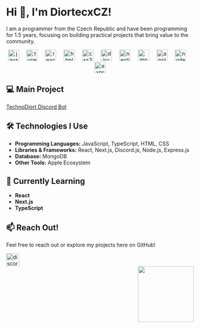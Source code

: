 # Hi 👋, I'm DiortecxCZ!

I am a programmer from the Czech Republic and have been programming for 1.5 years, focusing on building practical projects that bring value to the community.

<div align="center">
  <img src="https://cdn.jsdelivr.net/gh/devicons/devicon/icons/javascript/javascript-original.svg" height="30" alt="javascript logo"  />
  <img width="12" />
  <img src="https://cdn.jsdelivr.net/gh/devicons/devicon/icons/typescript/typescript-original.svg" height="30" alt="typescript logo"  />
  <img width="12" />
  <img src="https://cdn.jsdelivr.net/gh/devicons/devicon/icons/react/react-original.svg" height="30" alt="react logo"  />
  <img width="12" />
  <img src="https://cdn.jsdelivr.net/gh/devicons/devicon/icons/html5/html5-original.svg" height="30" alt="html5 logo"  />
  <img width="12" />
  <img src="https://cdn.jsdelivr.net/gh/devicons/devicon/icons/css3/css3-original.svg" height="30" alt="css3 logo"  />
  <img width="12" />
  <img src="https://cdn.jsdelivr.net/gh/devicons/devicon/icons/discordjs/discordjs-original.svg" height="30" alt="discordjs logo"  />
  <img width="12" />
  <img src="https://cdn.jsdelivr.net/gh/devicons/devicon/icons/nextjs/nextjs-original.svg" height="30" alt="nextjs logo"  />
  <img width="12" />
  <img src="https://cdn.jsdelivr.net/gh/devicons/devicon/icons/mongodb/mongodb-original.svg" height="30" alt="mongodb logo"  />
  <img width="12" />
  <img src="https://cdn.jsdelivr.net/gh/devicons/devicon/icons/apple/apple-original.svg" height="30" alt="apple logo"  />
  <img width="12" />
  <img src="https://cdn.jsdelivr.net/gh/devicons/devicon/icons/nodejs/nodejs-original.svg" height="30" alt="nodejs logo"  />
  <img width="12" />
  <img src="https://cdn.jsdelivr.net/gh/devicons/devicon/icons/express/express-original.svg" height="30" alt="express logo"  />
</div>

## 💻 Main Project
[TechnoDiort Discord Bot](https://discord.gg/DMXdNU5fpm)

## 🛠️ Technologies I Use
- **Programming Languages:** JavaScript, TypeScript, HTML, CSS
- **Libraries & Frameworks:** React, Next.js, Discord.js, Node.js, Express.js
- **Database:** MongoDB
- **Other Tools:** Apple Ecosystem

## 🚀 Currently Learning
- **React**
- **Next.js**
- **TypeScript**

## 📫 Reach Out!
Feel free to reach out or explore my projects here on GitHub! 

<div align="left">
  <a href="https://discord.gg/DMXdNU5fpm" target="_blank">
    <img src="https://img.shields.io/static/v1?message=Discord&logo=discord&label=TechnoDiort&color=7289DA&logoColor=white&labelColor=007fce&style=for-the-badge" height="35" alt="discord logo"  />
  </a>
</div>

<img align="right" height="150" src="https://imgur.com/7uOp7C8.gif"  />
